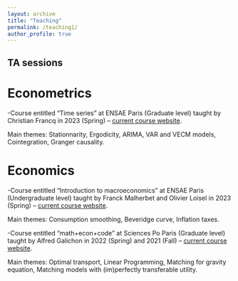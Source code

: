 ```yaml
---
layout: archive
title: "Teaching"
permalink: /teaching1/
author_profile: true
---
```



## TA sessions

# Econometrics

-Course entitled “Time series” at ENSAE Paris (Graduate level) taught by Christian Francq in 2023 (Spring) – [current course website](https://www.ensae.fr/courses/146).

Main themes: Stationnarity, Ergodicity, ARIMA, VAR and VECM models, Cointegration, Granger causality.

# Economics

-Course entitled “Introduction to macroeconomics” at ENSAE Paris (Undergraduate level) taught by Franck Malherbet and Olivier Loisel in 2023 (Spring) – [current course website](https://www.ensae.fr/courses/5083-introduction-la-macroeconomie).

Main themes: Consumption smoothing, Beveridge curve, Inflation taxes.

-Course entitled “math+econ+code” at Sciences Po Paris (Graduate level) taught by Alfred Galichon in 2022 (Spring) and 2021 (Fall) – [current course website](https://www.math-econ-code.org/).

Main themes: Optimal transport, Linear Programming, Matching for gravity equation, Matching models with (im)perfectly transferable utility.
